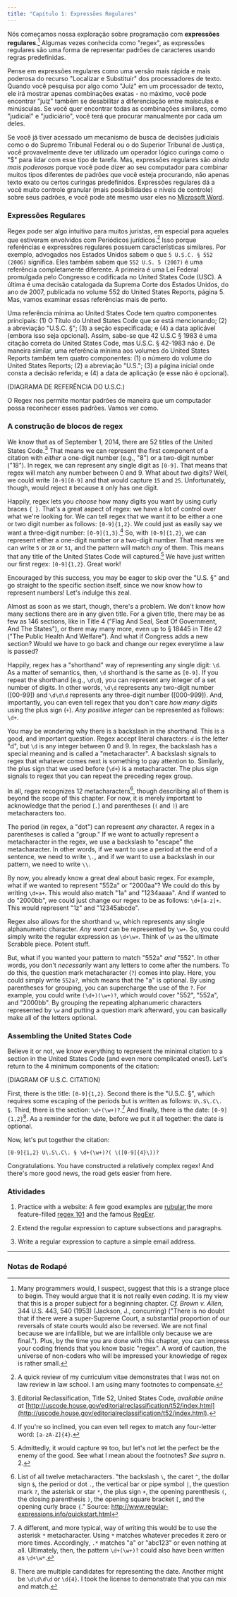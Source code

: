 ```yaml
---
title: "Capítulo 1: Expressões Regulares"
---
```


Nós começamos nossa exploração sobre programação com **expressões regulares**.[^1] Algumas vezes conhecida como "regex", as expressões regulares são uma forma de representar padrões de caracteres usando regras predefinidas. 

Pense em expressões regulares como uma versão mais rápida e mais poderosa do recurso "Localizar e Substituir" dos processadores de texto. Quando você pesquisa por algo como "Juiz" em um processador de texto, ele irá mostrar apenas combinações exatas - no máximo, você pode encontrar "juiz" também se desabilitar a diferenciação entre maísculas e minúsculas. Se você quer encontrar todas as combinações similares, como "judicial" e "judiciário", você terá que procurar manualmente por cada um deles. 

Se você já tiver acessado um mecanismo de busca de decisões judiciais como o do Supremo Tribunal Federal ou o do Superior Tribunal de Justiça, você provavelmente deve ter utilizado um operador lógico curinga como o "$" para lidar com esse tipo de tarefa. Mas, expressões regulares são *ainda mais poderosas* porque você pode dizer ao seu computador para combinar muitos tipos diferentes de padrões que você esteja procurando, não apenas texto exato ou certos curingas predefinidos. Expressões regulares dá a você muito controle granular (mais possibilidades e níveis de controle) sobre seus padrões, e você pode até mesmo usar eles no [Microsoft Word](http://office.microsoft.com/en-us/word-help/find-and-replace-text-by-using-regular-expressions-advanced-HA102350661.aspx).

### Expressões Regulares

Regex pode ser algo intuitivo para muitos juristas, em especial para aqueles que estiveram envolvidos com Periódicos jurídicos.[^2] Isso porque referências e expressõres regulares possuem características similares. Por exemplo, advogados nos Estados Unidos sabem o que `5 U.S.C. § 552 (2006)` significa. Eles também sabem que `552 U.S. 5 (2007)` é uma referência completamente diferente. A primeira é uma Lei Federal promulgada pelo Congresso e codificada no United States Code (USC). A última é uma decisão catalogada da Suprema Corte dos Estados Unidos, do ano de 2007, publicada no volume 552 do United States Reports, página 5. Mas, vamos examinar essas referências mais de perto.

Uma referência mínima ao United States Code tem quatro componentes principais: (1) O Título do United States Code que se está mencionando; (2) a abreviação "U.S.C. §"; (3) a seção especificada; e (4) a data aplicável (embora isso seja opcional). Assim, sabe-se que 42 U.S.C § 1983 é uma citação correta do United States Code, mas U.S.C. § 42-1983 não é. De maneira similar, uma referência mínima aos volumes do United States Reports também tem quatro componentes: (1) o número do volume do United States Reports; (2) a abreviação "U.S."; (3) a página inicial onde consta a decisão referida; e (4) a data de aplicação (e esse não é opcional).

(DIAGRAMA DE REFERÊNCIA DO U.S.C.)

O Regex nos permite montar padrões de maneira que um computador possa reconhecer esses padrões. Vamos ver como.

### A construção de blocos de regex

We know that as of September 1, 2014, there are 52 titles of the United States Code.[^3] That means we can represent the first component of a citation with *either* a one-digit number (e.g., "8") or a two-digit number ("18"). In regex, we can represent any single digit as `[0-9]`. That means that regex will match any number between 0 and 9. What about *two* digits? Well, we could write `[0-9][0-9]` and that would capture `15` and `25`. Unfortunately, though, would reject `8` because `8` only has one digit.

Happily, regex lets you *choose* how many digits you want by using curly braces `{ }`. That's a great aspect of regex: we have a lot of control over what we're looking for. We can tell regex that we want it to be either a one or two digit number as follows: `[0-9]{1,2}`. We could just as easily say we want a three-digit number: `[0-9]{1,3}`.[^4] So, with `[0-9]{1,2}`, we can represent either a one-digit number or a two-digit number. That means we can write `5` or `28` or `51`, and the pattern will match *any* of them. This means that any title of the United States Code will captured.[^5] We have just written our first regex: `[0-9]{1,2}`. Great work!

Encouraged by this success, you may be eager to skip over the "U.S. §" and go straight to the specific section itself, since we now know how to represent numbers! Let's indulge this zeal.

Almost as soon as we start, though, there's a problem. We don't know how many sections there are in any given title. For a given title, there may be as few as 146 sections, like in Title 4 ("Flag And Seal, Seat Of Government, And The States"), or there may many more, even up to § 18445 in Title 42 ("The Public Health And Welfare"). And what if Congress adds a new section? Would we have to go back and change our regex everytime a law is passed?

Happily, regex has a "shorthand" way of representing any single digit: `\d`. As a matter of semantics, then, `\d` shorthand is the same as `[0-9]`. If you repeat the shorthand (e.g., `\d\d`), you can represent any integer of a set number of digits. In other words, `\d\d` represents any two-digit number ([00-99]) and `\d\d\d` represents any three-digit number ([000-999]). And, importantly, you can even tell regex that you don't care *how many digits* using the plus sign (`+`). *Any positive integer* can be represented as follows: `\d+`.

You may be wondering why there is a backslash in the shorthand. This is a good, and important question. Regex accept literal characters: `d` is the letter "d", but `\d` is any integer between 0 and 9. In regex, the backslash has a special meaning and is called a "metacharacter". A backslash signals to regex that whatever comes next is something to pay attention to. Similarly, the plus sign that we used before (`\d+`) is a metacharacter. The plus sign signals to regex that you can repeat the preceding regex group.

In all, regex recognizes 12 metacharacters[^6], though describing all of them is beyond the scope of this chapter. For now, it is merely important to acknowledge that the period (`.`) and parentheses (`(` and `)`) are metacharacters too.

The period (in regex, a "dot") can represent *any* character. A regex in a parentheses is called a "group." If we want to actually represent a metacharacter in the regex, we use a backslash to "escape" the metacharacter. In other words, if we want to use a period at the end of a sentence, we need to write `\.`, and if we want to use a backslash in our pattern, we need to write `\\`.

By now, you already know a great deal about basic regex. For example, what if we wanted to represent "552a" or "2000aa"? We could do this by writing `\d+a+`. This would also match "1a" and "1234aaaa". And if wanted to do "2000bb", we could just change our regex to be as follows: `\d+[a-z]+`. This would represent "1z" and "12345abcde".

Regex also allows for the shorthand `\w`, which represents any single alphanumeric character. *Any word* can be represented by `\w+`. So, you could simply write the regular expression as `\d+\w+`. Think of `\w` as the ultimate Scrabble piece. Potent stuff.

But, what if you wanted your pattern to match "552a" *and* "552". In other words, you don't *necessarily* want any letters to come after the numbers. To do this, the question mark metacharacter (`?`) comes into play. Here, you could simply write `552a?`, which means that the "a" is optional. By using parentheses for grouping, you can supercharge the use of the `?`. For example, you could write `(\d+)(\w+)?`, which would cover "552", "552a", and "2000bb". By grouping the repeating alphanumeric characters represented by `\w` and putting a question mark afterward, you can basically make all of the letters optional.

### Assembling the United States Code

Believe it or not, we know everything to represent the minimal citation to a section in the United States Code (and even more complicated ones!). Let's return to the 4 minimum components of the citation:

(DIAGRAM OF U.S.C. CITATION)

First, there is the title: `[0-9]{1,2}`. Second there is the "U.S.C. §", which requires some escaping of the periods but is written as follows: `U\.S\.C\. §`. Third, there is the section: `\d+(\w+)?`.[^7] And finally, there is the date: `[0-9]{1,2}`[^8]. As a reminder for the date, before we put it all together: the date is optional.

Now, let's put together the citation:

`[0-9]{1,2} U\.S\.C\. § \d+(\w+)?( \([0-9]{4}\))?`

Congratulations. You have constructed a relatively complex regex! And there's more good news, the road gets easier from here.

### Atividades

1. Practice with a website: A few good examples are [rubular](http://www.rubular.com/),the more feature-filled [regex 101](http://regex101.com/) and the famous [RegExr](http://www.regexr.com/).

2. Extend the regular expression to capture subsections and paragraphs.

3. Write a regular expression to capture a simple email address.

***

### Notas de Rodapé

[^1]: Many programmers would, I suspect, suggest that this is a strange place to begin. They would argue that it is not really even *coding*. It is my view that this is a proper subject for a beginning chapter. *Cf.* *Brown v. Allen*, 344 U.S. 443, 540 (1953) (Jackson, J., concurring) ("There is no doubt that if there were a super-Supreme Court, a substantial proportion of our reversals of state courts would also be reversed. We are not final because we are infallible, but we are infallible only because we are final."). Plus, by the time you are done with this chapter, you can impress your coding friends that you know basic "regex". A word of caution, the universe of non-coders who will be impressed your knowledge of regex is rather small.

[^2]: A quick review of my curriculum vitae demonstrates that I was not on law review in law school. I am using many footnotes to compensate.

[^3]: Editorial Reclassification, Title 52, United States Code, *available online at* [http://uscode.house.gov/editorialreclassification/t52/index.html](http://uscode.house.gov/editorialreclassification/t52/index.html).

[^4]: If you're so inclined, you can even tell regex to match any four-letter word: `[a-zA-Z]{4}`.

[^5]: Admittedly, it would capture `99` too, but let's not let the perfect be the enemy of the good. See what I mean about the footnotes? *See supra* n. 2.

[^6]: List of all twelve metacharacters. "the backslash `\`, the caret `^`, the dollar sign `$`, the period or dot `.`, the vertical bar or pipe symbol `|`, the question mark `?`, the asterisk or star `*`, the plus sign `+`, the opening parenthesis `(`, the closing parenthesis `)`, the opening square bracket `[`, and the opening curly brace `{`." Source: http://www.regular-expressions.info/quickstart.html

[^7]: A different, and more typical, way of writing this would be to use the asterisk `*` metacharacter. Using `*` matches whatever precedes it zero or more times. Accordingly, `.*` matches "a" or "abc123" or even nothing at all. Ultimately, then, the pattern `\d+(\w+)?` could also have been written as `\d+\w*`.

[^8]: There are multiple candidates for representing the date. Another might be `\d\d\d\d` or `\d{4}`. I took the license to demonstrate that you can mix and match.
